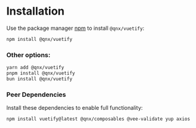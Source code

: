# Installation

Use the package manager [npm](https://www.npmjs.com/) to install `@qnx/vuetify`:

```bash
npm install @qnx/vuetify
```

### Other options:

```bash
yarn add @qnx/vuetify
pnpm install @qnx/vuetify
bun install @qnx/vuetify
```

### Peer Dependencies

Install these dependencies to enable full functionality:

```bash
npm install vuetify@latest @qnx/composables @vee-validate yup axios
```
